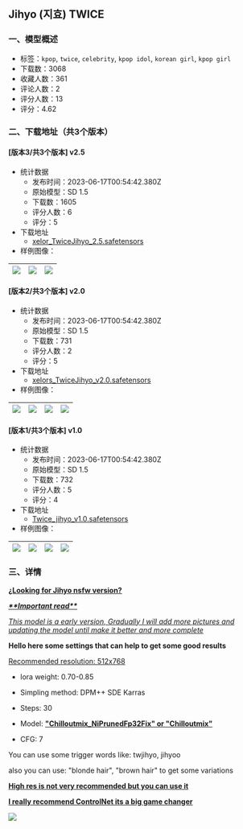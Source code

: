 ## Jihyo (지효) TWICE
### 一、模型概述

- 标签：`kpop`, `twice`, `celebrity`, `kpop idol`, `korean girl`, `kpop girl`
- 下载数：3068
- 收藏人数：361
- 评论人数：2
- 评分人数：13
- 评分：4.62

### 二、下载地址（共3个版本）

#### [版本3/共3个版本] v2.5

- 统计数据
  - 发布时间：2023-06-17T00:54:42.380Z
  - 原始模型：SD 1.5
  - 下载数：1605
  - 评分人数：6
  - 评分：5
- 下载地址
  - [xelor_TwiceJihyo_2.5.safetensors](https://civitai.com/api/download/models/52678)
- 样例图像：

| <img src="https://image.civitai.com/xG1nkqKTMzGDvpLrqFT7WA/329e2fbb-dd7a-4c08-9eda-35d50afb9400/width=450/568498.jpeg" /> | <img src="https://image.civitai.com/xG1nkqKTMzGDvpLrqFT7WA/0084d0dc-8a6c-4139-ad7c-59131f6e67f8/width=450/1170385.jpeg" /> | <img src="https://image.civitai.com/xG1nkqKTMzGDvpLrqFT7WA/94b176f2-6020-466a-87e9-d3c07e85049b/width=450/1170395.jpeg" /> |
| ---- | ---- | ---- |

#### [版本2/共3个版本] v2.0

- 统计数据
  - 发布时间：2023-06-17T00:54:42.380Z
  - 原始模型：SD 1.5
  - 下载数：731
  - 评分人数：2
  - 评分：5
- 下载地址
  - [xelors_TwiceJihyo_v2.0.safetensors](https://civitai.com/api/download/models/41404)
- 样例图像：

| <img src="https://image.civitai.com/xG1nkqKTMzGDvpLrqFT7WA/c7d76b59-0cf3-48a4-f94a-872bea2d9d00/width=450/456412.jpeg" /> | <img src="https://image.civitai.com/xG1nkqKTMzGDvpLrqFT7WA/61b2f4bc-e144-46a4-cb7b-1a698ecc8200/width=450/456432.jpeg" /> | <img src="https://image.civitai.com/xG1nkqKTMzGDvpLrqFT7WA/8446588b-3d8d-4bd5-bb99-710dc3793100/width=450/456440.jpeg" /> | <img src="https://image.civitai.com/xG1nkqKTMzGDvpLrqFT7WA/ec8f1e20-8842-427e-8caf-e1230a8a9800/width=450/456411.jpeg" /> |
| ---- | ---- | ---- | ---- |

#### [版本1/共3个版本] v1.0

- 统计数据
  - 发布时间：2023-06-17T00:54:42.380Z
  - 原始模型：SD 1.5
  - 下载数：732
  - 评分人数：5
  - 评分：4
- 下载地址
  - [Twice_jihyo_v1.0.safetensors](https://civitai.com/api/download/models/30608)
- 样例图像：

| <img src="https://image.civitai.com/xG1nkqKTMzGDvpLrqFT7WA/bb883ef9-e376-44e1-838e-661c72c4b100/width=450/347611.jpeg" /> | <img src="https://image.civitai.com/xG1nkqKTMzGDvpLrqFT7WA/19f2d768-c090-4d23-2323-5f6f9efa4300/width=450/347614.jpeg" /> | <img src="https://image.civitai.com/xG1nkqKTMzGDvpLrqFT7WA/3c64d5a8-71ff-43ce-54eb-40c940c95d00/width=450/347613.jpeg" /> | <img src="https://image.civitai.com/xG1nkqKTMzGDvpLrqFT7WA/9f1fecb5-8fb0-415a-0f34-2bdf54874c00/width=450/347612.jpeg" /> |
| ---- | ---- | ---- | ---- |


### 三、详情
<p><a target="_blank" rel="ugc" href="https://ko-fi.com/xlart"><strong><u>¿Looking for Jihyo nsfw version?</u></strong></a></p><p></p><p><strong><em><u>**Important read**</u></em></strong></p><p><em><u>This model is a early version, Gradually I will add more pictures and updating the model until make it better and more complete</u></em></p><p></p><p><strong>Hello here some settings that can help to get some good results</strong></p><p><u>Recommended resolution: 512x768</u></p><ul><li><p>lora weight: 0.70-0.85</p></li><li><p>Simpling method: DPM++ SDE Karras</p></li><li><p>Steps: 30</p></li><li><p>Model: <strong><u>"Chilloutmix_NiPrunedFp32Fix" or "Chilloutmix"</u></strong></p></li><li><p>CFG: 7</p></li></ul><p>You can use some trigger words like: twjihyo, jihyoo</p><p></p><p>also you can use: "blonde hair", "brown hair" to get some variations</p><p></p><p><strong><u>High res is not very recommended but you can use it</u></strong></p><p><a target="_blank" rel="ugc" href="https://imgur.com/a/kthc4CG"><strong><u>I really recommend ControlNet its a big game changer</u></strong></a></p><p><img src="https://imagecache.civitai.com/xG1nkqKTMzGDvpLrqFT7WA/26e89909-2392-4654-16cc-52c45d5e9a00/width=525/26e89909-2392-4654-16cc-52c45d5e9a00.jpeg" /></p><p></p><p></p>